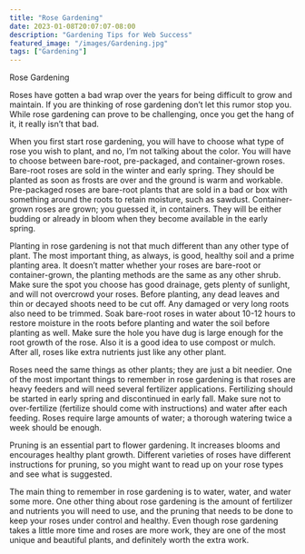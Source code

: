 ```yaml
---
title: "Rose Gardening"
date: 2023-01-08T20:07:07-08:00
description: "Gardening Tips for Web Success"
featured_image: "/images/Gardening.jpg"
tags: ["Gardening"]
---
```


Rose Gardening			
	

Roses have gotten a bad wrap over the years for being difficult to grow and maintain.  If you are thinking of rose gardening don’t let this rumor stop you.  While rose gardening can prove to be challenging, once you get the hang of it, it really isn’t that bad.  

When you first start rose gardening, you will have to choose what type of rose you wish to plant, and no, I’m not talking about the color.  You will have to choose between bare-root, pre-packaged, and container-grown roses.  Bare-root roses are sold in the winter and early spring.  They should be planted as soon as frosts are over and the ground is warm and workable.  Pre-packaged roses are bare-root plants that are sold in a bad or box with something around the roots to retain moisture, such as sawdust.  Container-grown roses are grown; you guessed it, in containers.  They will be either budding or already in bloom when they become available in the early spring.

Planting in rose gardening is not that much different than any other type of plant.  The most important thing, as always, is good, healthy soil and a prime planting area.  It doesn’t matter whether your roses are bare-root or container-grown, the planting methods are the same as any other shrub.  Make sure the spot you choose has good drainage, gets plenty of sunlight, and will not overcrowd your roses.  Before planting, any dead leaves and thin or decayed shoots need to be cut off.  Any damaged or very long roots also need to be trimmed.  Soak bare-root roses in water about 10-12 hours to restore moisture in the roots before planting and water the soil before planting as well.  Make sure the hole you have dug is large enough for the root growth of the rose.  Also it is a good idea to use compost or mulch.  After all, roses like extra nutrients just like any other plant.

Roses need the same things as other plants; they are just a bit needier.  One of the most important things to remember in rose gardening is that roses are heavy feeders and will need several fertilizer applications.  Fertilizing should be started in early spring and discontinued in early fall.  Make sure not to over-fertilize (fertilize should come with instructions) and water after each feeding.  Roses require large amounts of water; a thorough watering twice a week should be enough.

Pruning is an essential part to flower gardening.  It increases blooms and encourages healthy plant growth.  Different varieties of roses have different instructions for pruning, so you might want to read up on your rose types and see what is suggested.

The main thing to remember in rose gardening is to water, water, and water some more.  One other thing about rose gardening is the amount of fertilizer and nutrients you will need to use, and the pruning that needs to be done to keep your roses under control and healthy.  Even though rose gardening takes a little more time and roses are more work, they are one of the most unique and beautiful plants, and definitely worth the extra work.

